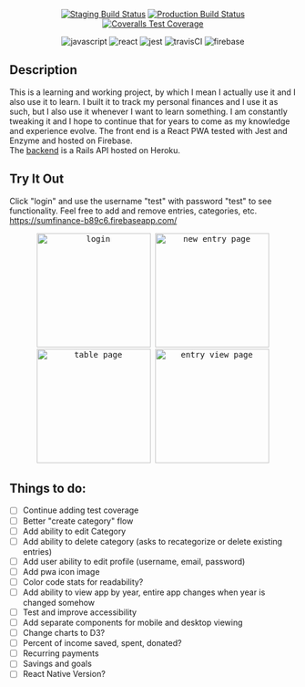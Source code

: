 <p align="center">
  <a href="https://travis-ci.org/travisdock/sum-frontend.svg?branch=staging"><img src="https://img.shields.io/travis/travisdock/sum-frontend/production.svg?style=plastic&label=Staging+Build" alt="Staging Build Status"></a>
  <a href="https://travis-ci.org/travisdock/sum-frontend.svg?branch=production"><img src="https://img.shields.io/travis/travisdock/sum-frontend/production.svg?style=plastic&label=Production+Build" alt="Production Build Status"></a>
  <a href="https://img.shields.io/coveralls/travisdock/sum-frontend/production.svg?style=plastic"><img src="https://img.shields.io/coveralls/travisdock/sum-frontend/production.svg?style=plastic&label=Coveralls+Coverage" alt="Coveralls Test Coverage"></a>
</p>

<p align="center">
<img src="https://user-images.githubusercontent.com/36681963/47616844-57ef8800-da98-11e8-8504-89b765c4beaa.png" alt="javascript" title="Written in Javascript">
<img src="https://user-images.githubusercontent.com/36681963/46574153-5a653300-c96d-11e8-92be-113930d0a4e4.png" alt="react" title="Built with React">
<img src="https://user-images.githubusercontent.com/36681963/47617023-27a8e900-da9a-11e8-945e-5c409a0bf4a6.png" alt="jest" title="Tested with Jest">
<img src="https://user-images.githubusercontent.com/36681963/46639150-84b41d80-cb32-11e8-88c5-a7903ffad743.jpg" alt="travisCI" title="Continuous Integration with Travis CI">
<img src="https://user-images.githubusercontent.com/36681963/46583298-b63dc380-ca22-11e8-8d35-e77738726561.jpg" alt="firebase" title="Deployed using Firebase">
</p>

## Description
This is a learning and working project, by which I mean I actually use it and I also use it to learn. I built it to track my personal finances and I use it as such, but I also use it whenever I want to learn something. I am constantly tweaking it and I hope to continue that for years to come as my knowledge and experience evolve. The front end is a React PWA tested with Jest and Enzyme and hosted on Firebase.  
The [backend](https://github.com/travisdock/sum-backend) is a Rails API hosted on Heroku.

## Try It Out
Click "login" and use the username "test" with password "test" to see functionality. Feel free to add and remove entries, categories, etc.
https://sumfinance-b89c6.firebaseapp.com/
   
<p align="center">
  <kbd>
    <img src="https://user-images.githubusercontent.com/36681963/47618668-0224db00-daac-11e8-8af1-eed23848440a.PNG" alt="login" width="200" title="login page">
  </kbd>
  <kbd>
    <img src="https://user-images.githubusercontent.com/36681963/47618667-0224db00-daac-11e8-98e5-3249e8c1d03a.PNG" alt="new entry page" width="200" title="new entry page">
  </kbd>
  <kbd>
    <img src="https://user-images.githubusercontent.com/36681963/47618666-018c4480-daac-11e8-9fa9-2c5e5fdd5693.PNG" alt="table page" width="200" title="table page">
  </kbd>
  <kbd>
    <img src="https://user-images.githubusercontent.com/36681963/47618665-018c4480-daac-11e8-8e47-068959636d55.PNG" alt="entry view page" width="200" title="entry view page">
  </kbd>
</p>

## Things to do:
- [ ] Continue adding test coverage
- [ ] Better "create category" flow
- [ ] Add ability to edit Category
- [ ] Add ability to delete category (asks to recategorize or delete existing entries)
- [ ] Add user ability to edit profile (username, email, password)
- [ ] Add pwa icon image
- [ ] Color code stats for readability?
- [ ] Add ability to view app by year, entire app changes when year is changed somehow
- [ ] Test and improve accessibility
- [ ] Add separate components for mobile and desktop viewing
- [ ] Change charts to D3?
- [ ] Percent of income saved, spent, donated?
- [ ] Recurring payments
- [ ] Savings and goals
- [ ] React Native Version?
